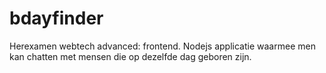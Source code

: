 # bdayfinder
Herexamen webtech advanced: frontend. Nodejs applicatie waarmee men kan chatten met mensen die op dezelfde dag geboren zijn.
